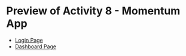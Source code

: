 <h1>Preview of Activity 8 - Momentum App</h1>
  <ul>
    <li><a href="https://htmlpreview.github.io/?https://github.com/JansonSiy/momentum-app-frontend-activity-8/blob/master/momentum-app-login.html">Login Page</a></li>
    <li><a href="https://htmlpreview.github.io/?https://github.com/JansonSiy/momentum-app-frontend-activity-8/blob/master/momentum-app-dashboard.html">Dashboard Page</a></li>
  </ul>
